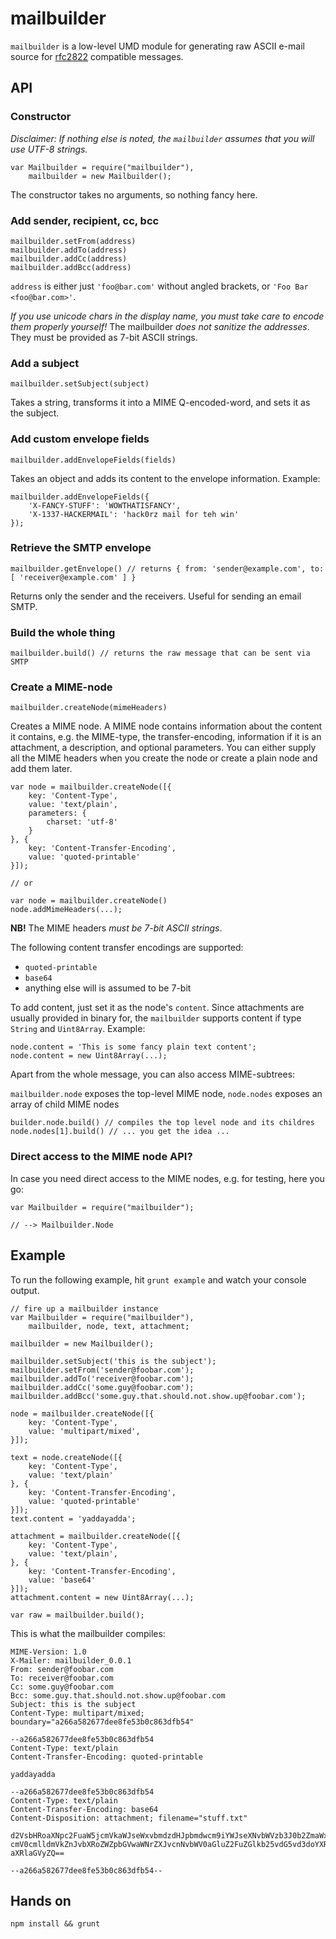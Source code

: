 # mailbuilder

`mailbuilder` is a low-level UMD module for generating raw ASCII e-mail source for [rfc2822](http://tools.ietf.org/html/rfc2822) 
compatible messages.

## API

### Constructor

*Disclaimer: If nothing else is noted, the `mailbuilder` assumes that you will use UTF-8 strings.*

    var Mailbuilder = require("mailbuilder"),
        mailbuilder = new Mailbuilder();

The constructor takes no arguments, so nothing fancy here.

### Add sender, recipient, cc, bcc

    mailbuilder.setFrom(address)
    mailbuilder.addTo(address)
    mailbuilder.addCc(address)
    mailbuilder.addBcc(address)

`address` is either just `'foo@bar.com'` without angled brackets, or `'Foo Bar <foo@bar.com>'`. 

*If you use unicode chars in the display name, you must take care to encode them properly yourself!* The mailbuilder *does not sanitize the addresses*. They must be provided as 7-bit ASCII strings.

### Add a subject

    mailbuilder.setSubject(subject)

Takes a string, transforms it into a MIME Q-encoded-word, and sets it as the subject.

### Add custom envelope fields

    mailbuilder.addEnvelopeFields(fields)

Takes an object and adds its content to the envelope information. Example:
    
    mailbuilder.addEnvelopeFields({
        'X-FANCY-STUFF': 'WOWTHATISFANCY',
        'X-1337-HACKERMAIL': 'hack0rz mail for teh win'
    });

### Retrieve the SMTP envelope 

    mailbuilder.getEnvelope() // returns { from: 'sender@example.com', to:[ 'receiver@example.com' ] }

Returns only the sender and the receivers. Useful for sending an email SMTP.

### Build the whole thing

    mailbuilder.build() // returns the raw message that can be sent via SMTP

### Create a MIME-node

    mailbuilder.createNode(mimeHeaders)

Creates a MIME node. A MIME node contains information about the content it contains, e.g. the MIME-type, the transfer-encoding, information if it is an attachment, a description, and optional parameters. You can either supply all the MIME headers when you create the node or create a plain node and add them later.

    var node = mailbuilder.createNode([{
        key: 'Content-Type',
        value: 'text/plain',
        parameters: {
            charset: 'utf-8'
        }
    }, {
        key: 'Content-Transfer-Encoding',
        value: 'quoted-printable'
    }]);

    // or

    var node = mailbuilder.createNode()
    node.addMimeHeaders(...);

**NB!** The MIME headers *must be 7-bit ASCII strings*.

The following content transfer encodings are supported:
* `quoted-printable`
* `base64`
* anything else will is assumed to be 7-bit

To add content, just set it as the node's `content`. Since attachments are usually provided in binary for, the `mailbuilder` supports content if type `String` and `Uint8Array`. Example:

    node.content = 'This is some fancy plain text content';
    node.content = new Uint8Array(...);

Apart from the whole message, you can also access MIME-subtrees:

`mailbuilder.node` exposes the top-level MIME node, `node.nodes` exposes an array of child MIME nodes

    builder.node.build() // compiles the top level node and its childres
    node.nodes[1].build() // ... you get the idea ...

### Direct access to the MIME node API?

In case you need direct access to the MIME nodes, e.g. for testing, here you go:
    
    var Mailbuilder = require("mailbuilder");
        
    // --> Mailbuilder.Node

## Example

To run the following example, hit `grunt example` and watch your console output.
        
    // fire up a mailbuilder instance
    var Mailbuilder = require("mailbuilder"),
        mailbuilder, node, text, attachment;

    mailbuilder = new Mailbuilder();

    mailbuilder.setSubject('this is the subject');
    mailbuilder.setFrom('sender@foobar.com');
    mailbuilder.addTo('receiver@foobar.com');
    mailbuilder.addCc('some.guy@foobar.com');
    mailbuilder.addBcc('some.guy.that.should.not.show.up@foobar.com');

    node = mailbuilder.createNode([{
        key: 'Content-Type',
        value: 'multipart/mixed',
    }]);

    text = node.createNode([{
        key: 'Content-Type',
        value: 'text/plain'
    }, {
        key: 'Content-Transfer-Encoding',
        value: 'quoted-printable'
    }]);
    text.content = 'yaddayadda';

    attachment = mailbuilder.createNode([{
        key: 'Content-Type',
        value: 'text/plain',
    }, {
        key: 'Content-Transfer-Encoding',
        value: 'base64'
    }]);
    attachment.content = new Uint8Array(...); 

    var raw = mailbuilder.build();

This is what the mailbuilder compiles:
    
    MIME-Version: 1.0
    X-Mailer: mailbuilder_0.0.1
    From: sender@foobar.com
    To: receiver@foobar.com
    Cc: some.guy@foobar.com
    Bcc: some.guy.that.should.not.show.up@foobar.com
    Subject: this is the subject
    Content-Type: multipart/mixed; boundary="a266a582677dee8fe53b0c863dfb54"

    --a266a582677dee8fe53b0c863dfb54
    Content-Type: text/plain
    Content-Transfer-Encoding: quoted-printable

    yaddayadda

    --a266a582677dee8fe53b0c863dfb54
    Content-Type: text/plain
    Content-Transfer-Encoding: base64
    Content-Disposition: attachment; filename="stuff.txt"

    d2VsbHRoaXNpc2FuaW5jcmVkaWJseWxvbmdzdHJpbmdwcm9iYWJseXNvbWVzb3J0b2ZmaWxleW91
    cmV0cmlldmVkZnJvbXRoZWZpbGVwaWNrZXJvcnNvbWV0aGluZ2FuZGlkb25vdG5vd3doYXR0b3dy
    aXRlaGVyZQ==

    --a266a582677dee8fe53b0c863dfb54--

## Hands on

    npm install && grunt
